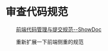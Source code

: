 # 审查代码规范

　　[前端代码管理与提交规范--ShowDoc](http://192.168.0.161:4999/web/#/%E4%BB%A3%E7%A0%81%E5%AE%A1%E6%9F%A5%E6%A0%87%E5%87%86)

　　重新扩展一下前端侧重的规范

　　‍
